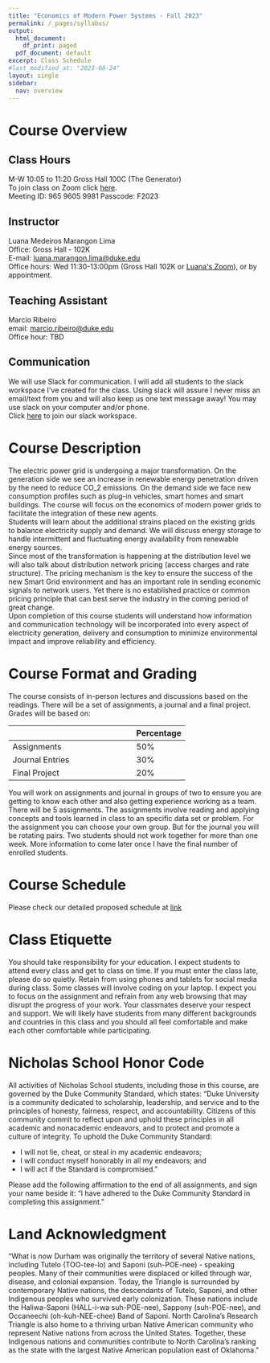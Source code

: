 ```yaml
---
title: "Economics of Modern Power Systems - Fall 2023"
permalink: /_pages/syllabus/
output:
  html_document:
    df_print: paged
  pdf_document: default
excerpt: Class Schedule
#last_modified_at: "2023-08-24"
layout: single
sidebar:
  nav: overview
---
```


# Course Overview
## Class Hours
M-W 10:05 to 11:20 Gross Hall 100C (The Generator) <br>
To join class on Zoom click [here](https://duke.zoom.us/j/96596059981?pwd=Q0MxeTFQTGZBWmNKTUR3Q3J6SjEvZz09). <br>
Meeting ID: 965 9605 9981
Passcode: F2023 <br>

## Instructor
Luana Medeiros Marangon Lima <br>
Office: Gross Hall - 102K <br>
E-mail: luana.marangon.lima@duke.edu <br>
Office hours: Wed 11:30-13:00pm (Gross Hall 102K or [Luana's Zoom](https://duke.zoom.us/my/luanalima)), or by appointment. <br>

## Teaching Assistant
Marcio Ribeiro <br>
email: marcio.ribeiro@duke.edu <br>
Office hour: TBD <br>

## Communication
We will use Slack for communication. I will add all students to the slack workspace I've created for the class. Using slack will assure I never miss an email/text from you and will also keep us one text message away! You may use slack on your computer and/or phone. <br>
Click [here](https://join.slack.com/t/duke-2xw1946/shared_invite/zt-224ncrs7l-3YGJVIwKwXEA3vv0B2fWNA) to join our slack workspace.

# Course Description
The electric power grid is undergoing a major transformation. On the generation side we see an increase in renewable energy penetration driven by the need to reduce CO_2 emissions. On the demand side we face new consumption profiles such as plug-in vehicles, smart homes and smart buildings. The course will focus on the economics of modern power grids to facilitate the integration of these new agents. <br>
Students will learn about the additional strains placed on the existing grids to balance electricity supply and demand.
We will discuss energy storage to handle intermittent and fluctuating energy availability from renewable energy sources. <br>
Since most of the transformation is happening at the distribution level we will also talk about distribution network pricing (access charges and rate structure). The pricing mechanism is the key to ensure the success of the new Smart Grid environment and has an important role in sending economic signals to network users. Yet there is no established practice or common pricing principle that can best serve the industry in the coming period of great change. <br>
Upon completion of this course students will understand how information and communication technology will be incorporated into every aspect of electricity generation, delivery and consumption to minimize environmental impact and improve reliability and efficiency. <br>

# Course Format and Grading
The course consists of in-person lectures and discussions based on the readings. There will be a set of assignments, a journal and a final project. Grades will be based on:

<center>
<table>
<colgroup>
<col width="70%" />
<col width="30%" />
</colgroup>
<thead>
<tr class="header">
<th> </th>
<th>Percentage</th>
</tr>
</thead>
<tbody>
<tr>
<td markdown="span">Assignments</td>
<td markdown="span">50%</td>
</tr>
<tr>
<td markdown="span">Journal Entries</td>
<td markdown="span">30%</td>
</tr>
<tr>
<td markdown="span">Final Project</td>
<td markdown="span">20%</td>
</tr>
</tbody>
</table>
</center>

You will work on assignments and journal in groups of two to ensure you are getting to know each other and also getting experience working as a team. There will be 5 assignments. The assignments involve reading and applying concepts and tools learned in class to an specific data set or problem. For the assignment you can choose your own group. But for the journal you will be rotating pairs. Two students should not work together for more than one week. More information to come later once I have the final number of enrolled students.

# Course Schedule
Please check our detailed proposed schedule at <a href="/_pages/lessons" > link </a>

# Class Etiquette
You should take responsibility for your education. I expect students to attend every class and get to class on time. If you must enter the class late, please do so quietly. Retain from using phones and tablets for social media during class. Some classes will involve coding on your laptop. I expect you to focus on the assignment and refrain from any web browsing that may disrupt the progress of your work.
Your classmates deserve your respect and support. We will likely have students from many different backgrounds and countries in this class and you should all feel comfortable and make each other comfortable while participating.

# Nicholas School Honor Code
All activities of Nicholas School students, including those in this course, are governed by the Duke Community Standard, which states:
“Duke University is a community dedicated to scholarship, leadership, and service and to the principles of honesty, fairness, respect, and accountability. Citizens of this community commit to reflect upon and uphold these principles in all academic and nonacademic endeavors, and to protect and promote a culture of integrity. To uphold the Duke Community Standard:
* I will not lie, cheat, or steal in my academic endeavors;
* I will conduct myself honorably in all my endeavors; and
* I will act if the Standard is compromised."

Please add the following affirmation to the end of all assignments, and sign your name beside it: “I have adhered to the Duke Community Standard in completing this assignment.”

# Land Acknowledgment
“What is now Durham was originally the territory of several Native nations, including Tutelo (TOO-tee-lo) and Saponi (suh-POE-nee) - speaking peoples.  Many of their communities were displaced or killed through war, disease, and colonial expansion.  Today, the Triangle is surrounded by contemporary Native nations, the descendants of Tutelo, Saponi, and other Indigenous peoples who survived early colonization.  These nations include the Haliwa-Saponi (HALL-i-wa suh-POE-nee), Sappony (suh-POE-nee), and Occaneechi (oh-kuh-NEE-chee) Band of Saponi.  North Carolina’s Research Triangle is also home to a thriving urban Native American community who represent Native nations from across the United States. Together, these Indigenous nations and communities contribute to North Carolina’s ranking as the state with the largest Native American population east of Oklahoma.”
